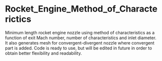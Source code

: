 # Rocket_Engine_Method_of_Characterictics
Minimum length rocket engine nozzle using method of characteristics as a function of exit Mach number, number of characteristics and inlet diameter. It also generates mesh for convergent-divergent nozzle where convergent part is added. 
Code is ready to use, but will be edited in future in order to obtain better flexibility and readability. 


